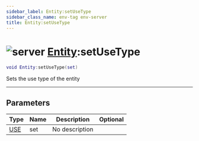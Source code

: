 ```yaml
---
sidebar_label: Entity:setUseType
sidebar_class_name: env-tag env-server
title: Entity:setUseType
---
```


# <img src='/img/wiki/server.png' alt='server' classname='env-tag' /> [Entity](../entity/README.md):setUseType

```lua
void Entity:setUseType(set)
```

Sets the use type of the entity<br/>

-----------------
## Parameters

| Type   | Name | Description | Optional |
| ------ | ---- | ----------- | -------: |
| [USE](../use/README.md) | set | No description |   |
